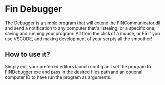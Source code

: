 # Fin Debugger
The Debugger is a simple program that will extend the FINCommunicator.dll and send a notification to any computer that's listening, or a specific one, saving and running your program. All from the click of a mouse, or F5 if you use VSCODE, and making development of your scripts all the smoother!

## How to use it?
Simply edit your preferred editors launch config and set the program to FINDebugger.exe and pass in the desired files path and an optional computer ID to have run the program as arguments.